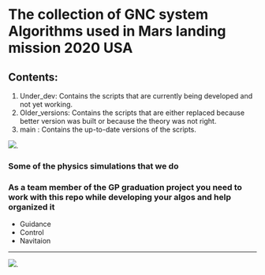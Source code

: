 # **The collection of GNC system Algorithms used in Mars landing mission 2020 USA**

## Contents:
1. Under_dev: Contains the scripts that are currently being developed and not yet working.
2. Older_versions: Contains the scripts that are either replaced because better version was built or because the theory was not right.
3. main : Contains the up-to-date versions of the scripts.


![](https://github.com/MarioMagdy/Mars-landing-algorithms/blob/main/Assets/giphy.gif).

### Some of the physics simulations that we do



### As a team member of the GP graduation project you need to work with this repo while developing your algos and help organized it 
- Guidance
- Control
- Navitaion
_______________________
![](https://github.com/MarioMagdy/Mars-landing-algorithms/blob/main/Assets/spongebob-thumbs-up-jlviquvxsdx3wcyf.gif).

